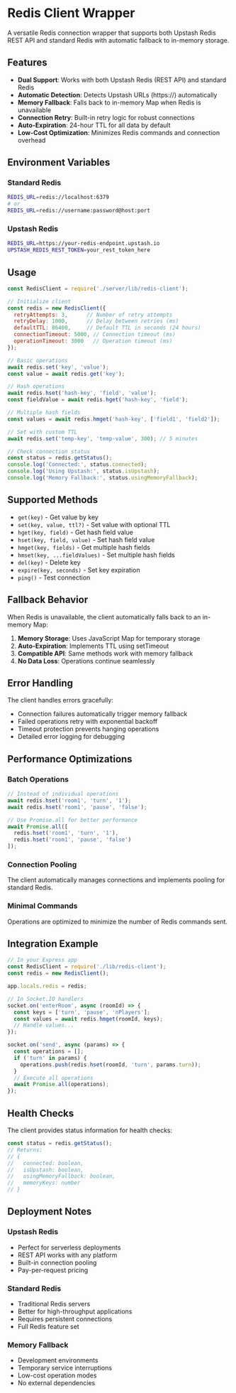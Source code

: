 # Redis Client Wrapper

A versatile Redis connection wrapper that supports both Upstash Redis REST API and standard Redis with automatic fallback to in-memory storage.

## Features

- **Dual Support**: Works with both Upstash Redis (REST API) and standard Redis
- **Automatic Detection**: Detects Upstash URLs (https://) automatically
- **Memory Fallback**: Falls back to in-memory Map when Redis is unavailable
- **Connection Retry**: Built-in retry logic for robust connections
- **Auto-Expiration**: 24-hour TTL for all data by default
- **Low-Cost Optimization**: Minimizes Redis commands and connection overhead

## Environment Variables

### Standard Redis
```bash
REDIS_URL=redis://localhost:6379
# or
REDIS_URL=redis://username:password@host:port
```

### Upstash Redis
```bash
REDIS_URL=https://your-redis-endpoint.upstash.io
UPSTASH_REDIS_REST_TOKEN=your_rest_token_here
```

## Usage

```javascript
const RedisClient = require('./server/lib/redis-client');

// Initialize client
const redis = new RedisClient({
  retryAttempts: 3,      // Number of retry attempts
  retryDelay: 1000,      // Delay between retries (ms)
  defaultTTL: 86400,     // Default TTL in seconds (24 hours)
  connectionTimeout: 5000, // Connection timeout (ms)
  operationTimeout: 3000   // Operation timeout (ms)
});

// Basic operations
await redis.set('key', 'value');
const value = await redis.get('key');

// Hash operations
await redis.hset('hash-key', 'field', 'value');
const fieldValue = await redis.hget('hash-key', 'field');

// Multiple hash fields
const values = await redis.hmget('hash-key', ['field1', 'field2']);

// Set with custom TTL
await redis.set('temp-key', 'temp-value', 300); // 5 minutes

// Check connection status
const status = redis.getStatus();
console.log('Connected:', status.connected);
console.log('Using Upstash:', status.isUpstash);
console.log('Memory Fallback:', status.usingMemoryFallback);
```

## Supported Methods

- `get(key)` - Get value by key
- `set(key, value, ttl?)` - Set value with optional TTL
- `hget(key, field)` - Get hash field value
- `hset(key, field, value)` - Set hash field value
- `hmget(key, fields)` - Get multiple hash fields
- `hmset(key, ...fieldValues)` - Set multiple hash fields
- `del(key)` - Delete key
- `expire(key, seconds)` - Set key expiration
- `ping()` - Test connection

## Fallback Behavior

When Redis is unavailable, the client automatically falls back to an in-memory Map:

1. **Memory Storage**: Uses JavaScript Map for temporary storage
2. **Auto-Expiration**: Implements TTL using setTimeout
3. **Compatible API**: Same methods work with memory fallback
4. **No Data Loss**: Operations continue seamlessly

## Error Handling

The client handles errors gracefully:

- Connection failures automatically trigger memory fallback
- Failed operations retry with exponential backoff
- Timeout protection prevents hanging operations
- Detailed error logging for debugging

## Performance Optimizations

### Batch Operations
```javascript
// Instead of individual operations
await redis.hset('room1', 'turn', '1');
await redis.hset('room1', 'pause', 'false');

// Use Promise.all for better performance
await Promise.all([
  redis.hset('room1', 'turn', '1'),
  redis.hset('room1', 'pause', 'false')
]);
```

### Connection Pooling
The client automatically manages connections and implements pooling for standard Redis.

### Minimal Commands
Operations are optimized to minimize the number of Redis commands sent.

## Integration Example

```javascript
// In your Express app
const RedisClient = require('./lib/redis-client');
const redis = new RedisClient();

app.locals.redis = redis;

// In Socket.IO handlers
socket.on('enterRoom', async (roomId) => {
  const keys = ['turn', 'pause', 'nPlayers'];
  const values = await redis.hmget(roomId, keys);
  // Handle values...
});

socket.on('send', async (params) => {
  const operations = [];
  if ('turn' in params) {
    operations.push(redis.hset(roomId, 'turn', params.turn));
  }
  // Execute all operations
  await Promise.all(operations);
});
```

## Health Checks

The client provides status information for health checks:

```javascript
const status = redis.getStatus();
// Returns:
// {
//   connected: boolean,
//   isUpstash: boolean,
//   usingMemoryFallback: boolean,
//   memoryKeys: number
// }
```

## Deployment Notes

### Upstash Redis
- Perfect for serverless deployments
- REST API works with any platform
- Built-in connection pooling
- Pay-per-request pricing

### Standard Redis
- Traditional Redis servers
- Better for high-throughput applications
- Requires persistent connections
- Full Redis feature set

### Memory Fallback
- Development environments
- Temporary service interruptions
- Low-cost operation modes
- No external dependencies